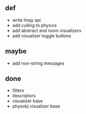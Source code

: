 ## def

- write linqy api
- add culling to physvis
- add abstract and room visualizers
- add visualizer toggle buttons

## maybe

- add non-string messages

## done

- filters
- descriptors
- visualizer base
- physobj visualizer base